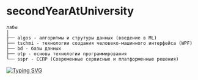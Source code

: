 # secondYearAtUniversity

``` 
лабы
│
├── algos - алгоритмы и струтуры данных (введение в ML)
├── tschmi - технологии создания человеко-машинного интерфейса (WPF)
├── bd - базы данных
├── otp - основы технологии программирования
└── sspr - ССПР (Современные сервисные и платформенные решения)
```

[![Typing SVG](https://readme-typing-svg.demolab.com?font=Bokor&weight=900&size=35&pause=1000&color=F61AF7&width=435&lines=Ich+bin+m%C3%BCde)](https://git.io/typing-svg)